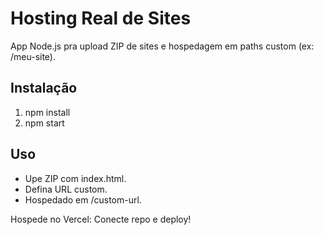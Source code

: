 # Hosting Real de Sites

App Node.js pra upload ZIP de sites e hospedagem em paths custom (ex: /meu-site).

## Instalação
1. npm install
2. npm start

## Uso
- Upe ZIP com index.html.
- Defina URL custom.
- Hospedado em /custom-url.

Hospede no Vercel: Conecte repo e deploy!
